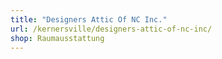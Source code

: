 ```yaml
---
title: "Designers Attic Of NC Inc."
url: /kernersville/designers-attic-of-nc-inc/
shop: Raumausstattung
---
```

